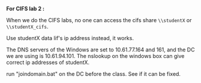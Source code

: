 **For CIFS lab 2 :**

When we do the CIFS labs, no one can access the cifs share `\\studentX` or `\\studentX_cifs`.

Use studentX data lif's ip address instead, it works.

The DNS servers of the Windows are set to 10.61.77.164 and 161, and the DC we are using is 10.61.94.101.
The nslookup on the windows box can give correct ip addresses of studentX.


run "joindomain.bat" on the DC before the class.
See if it can be fixed.